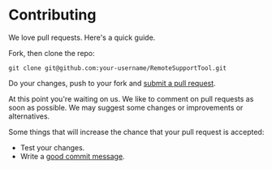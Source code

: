 # Contributing

We love pull requests. Here's a quick guide.

Fork, then clone the repo:

    git clone git@github.com:your-username/RemoteSupportTool.git

Do your changes, push to your fork and [submit a pull request](https://github.com/OpenIndex/RemoteSupportTool/compare/).

At this point you're waiting on us. We like to comment on pull requests as soon
as possible. We may suggest some changes or improvements or alternatives.

Some things that will increase the chance that your pull request is accepted:

-   Test your changes.
-   Write a [good commit message](http://tbaggery.com/2008/04/19/a-note-about-git-commit-messages.html).
